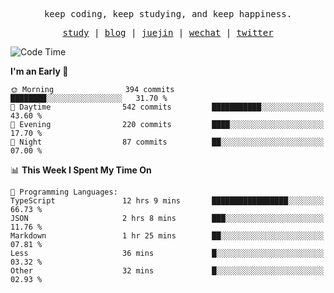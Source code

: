 <p align="center">
  <samp>
    <span>keep coding, keep studying, and keep happiness.</span>
  </samp>
</p>

<p align="center">
  <samp>
    <a href="https://github.com/ouduidui/fe-study">study</a> |
    <a href="https://deweyou.me">blog</a>  |
    <a href="https://juejin.cn/user/4309700183594366">juejin</a> |
    <a href="https://user-images.githubusercontent.com/54696834/165071004-6509e3f2-90c3-448c-9d92-3da42b0c2021.jpeg">wechat</a> |
    <a href="https://twitter.com/ouduidui">twitter</a>
  </samp>
</p>

<!--START_SECTION:waka-->
![Code Time](http://img.shields.io/badge/Code%20Time-4%2C458%20hrs%2013%20mins-blue)

**I'm an Early 🐤** 

```text
🌞 Morning                394 commits         ████████░░░░░░░░░░░░░░░░░   31.70 % 
🌆 Daytime                542 commits         ███████████░░░░░░░░░░░░░░   43.60 % 
🌃 Evening                220 commits         ████░░░░░░░░░░░░░░░░░░░░░   17.70 % 
🌙 Night                  87 commits          ██░░░░░░░░░░░░░░░░░░░░░░░   07.00 % 
```


📊 **This Week I Spent My Time On** 

```text
💬 Programming Languages: 
TypeScript               12 hrs 9 mins       █████████████████░░░░░░░░   66.73 % 
JSON                     2 hrs 8 mins        ███░░░░░░░░░░░░░░░░░░░░░░   11.76 % 
Markdown                 1 hr 25 mins        ██░░░░░░░░░░░░░░░░░░░░░░░   07.81 % 
Less                     36 mins             █░░░░░░░░░░░░░░░░░░░░░░░░   03.32 % 
Other                    32 mins             █░░░░░░░░░░░░░░░░░░░░░░░░   02.93 % 
```


<!--END_SECTION:waka-->
